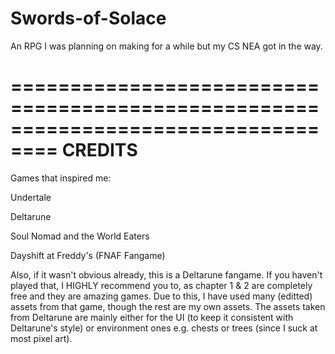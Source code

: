 # Swords-of-Solace
An RPG I was planning on making for a while but my CS NEA got in the way.


==================================================================================
CREDITS
==================================================================================

Games that inspired me:

Undertale

Deltarune

Soul Nomad and the World Eaters

Dayshift at Freddy's (FNAF Fangame)


Also, if it wasn't obvious already, this is a Deltarune fangame. If you haven't played that, I HIGHLY recommend you to, as chapter 1 & 2 are completely free and they are amazing games. Due to this, I have used many (editted) assets from that game, though the rest are my own assets. The assets taken from Deltarune are mainly either for the UI (to keep it consistent with Deltarune's style) or environment ones e.g. chests or trees (since I suck at most pixel art).
